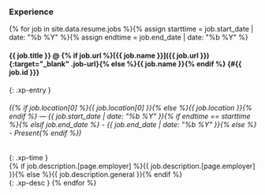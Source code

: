 ### Experience

{% for job in site.data.resume.jobs %}{% assign starttime = job.start_date | date: "%b %Y" %}{% assign endtime = job.end_date | date: "%b %Y" %}  
#### {{ job.title }} @ {% if job.url %}[{{ job.name }}]({{ job.url }}){:target="_blank" .job-url}{% else %}{{ job.name }}{% endif %} {#{{ job.id }}}
{: .xp-entry }

###### ({% if job.location[0] %}{{ job.location[0] }}{% else %}{{ job.location }}{% endif %} — {{ job.start_date | date: "%b %Y" }}{% if endtime == starttime %}{% elsif job.end_date %} - {{ job.end_date | date: "%b %Y" }}{% else %} - Present{% endif %})
{: .xp-time }  
{% if job.description.[page.employer] %}{{ job.description.[page.employer] }}{% else %}{{ job.description.general }}{% endif %}  
{: .xp-desc }
{% endfor %}